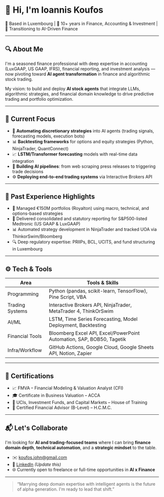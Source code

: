 # 👋 Hi, I'm Ioannis Koufos

📍 Based in Luxembourg | 💼 10+ years in Finance, Accounting & Investment | 🤖 Transitioning to AI-Driven Finance

---

## 🔍 About Me

I'm a seasoned finance professional with deep expertise in accounting (LuxGAAP, US GAAP, IFRS), financial reporting, and investment analysis — now pivoting toward **AI agent transformation** in finance and algorithmic stock trading.

My vision: to build and deploy **AI stock agents** that integrate LLMs, algorithmic strategies, and financial domain knowledge to drive predictive trading and portfolio optimization.

---

## 🧠 Current Focus

- 🔄 **Automating discretionary strategies** into AI agents (trading signals, forecasting models, execution bots)
- 📊 **Backtesting frameworks** for options and equity strategies (Python, NinjaTrader, QuantConnect)
- 📈 **LSTM/Transformer forecasting** models with real-time data integration
- 📡 **Building AI pipelines**: from web scraping press releases to triggering trade decisions
- ⚙️ **Deploying end-to-end trading systems** via Interactive Brokers API

---

## 💼 Past Experience Highlights

- 🎯 Managed €150M portfolios (Royalton) using macro, technical, and options-based strategies
- 🧾 Delivered consolidated and statutory reporting for S&P500-listed Medtronic (US GAAP & LuxGAAP)
- 📊 Automated strategy development in NinjaTrader and tracked UOA via ThinkorSwim/Bloomberg
- 🔍 Deep regulatory expertise: PRIIPs, BCL, UCITS, and fund structuring in Luxembourg

---

## ⚙️ Tech & Tools

| Area             | Tools & Skills                                                                 |
|------------------|---------------------------------------------------------------------------------|
| Programming      | Python (pandas, scikit-learn, TensorFlow), Pine Script, VBA                     |
| Trading Systems  | Interactive Brokers API, NinjaTrader, MetaTrader 4, ThinkOrSwim                |
| AI/ML            | LSTM, Time Series Forecasting, Model Deployment, Backtesting                   |
| Financial Tools  | Bloomberg Excel API, Excel/PowerPoint Automation, SAP, BOB50, Tagetik          |
| Infra/Workflow   | GitHub Actions, Google Cloud, Google Sheets API, Notion, Zapier                |

---

## 📘 Certifications

- 📈 FMVA – Financial Modeling & Valuation Analyst (CFI)
- 🎓 Certificate in Business Valuation – ACCA
- 🏦 UCIs, Investment Funds, and Capital Markets – House of Training
- 🧠 Certified Financial Advisor (B-Level) – H.C.M.C.

---

## 📬 Let's Collaborate

I'm looking for **AI and trading-focused teams** where I can bring **finance domain depth**, **technical automation**, and a **strategic mindset** to the table.

- ✉️ koufos.john@gmail.com
- 📱 [LinkedIn](https://www.linkedin.com/in/ioannis-k-82014a3a/) *(Update this)*
- 🌐 Currently open to freelance or full-time opportunities in **AI x Finance**

---

> “Marrying deep domain expertise with intelligent agents is the future of alpha generation. I'm ready to lead that shift.”
